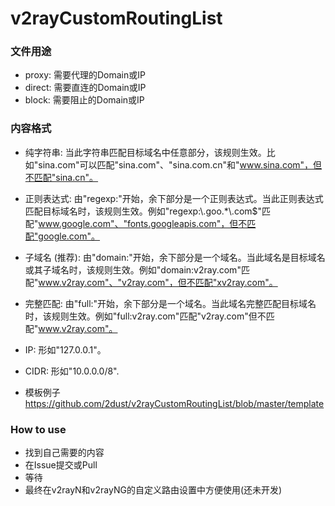 # v2rayCustomRoutingList

### 文件用途
- proxy:  需要代理的Domain或IP
- direct: 需要直连的Domain或IP
- block:  需要阻止的Domain或IP

### 内容格式
- 纯字符串: 当此字符串匹配目标域名中任意部分，该规则生效。比如"sina.com"可以匹配"sina.com"、"sina.com.cn"和"www.sina.com"，但不匹配"sina.cn"。
- 正则表达式: 由"regexp:"开始，余下部分是一个正则表达式。当此正则表达式匹配目标域名时，该规则生效。例如"regexp:\\.goo.*\\.com$"匹配"www.google.com"、"fonts.googleapis.com"，但不匹配"google.com"。
- 子域名 (推荐): 由"domain:"开始，余下部分是一个域名。当此域名是目标域名或其子域名时，该规则生效。例如"domain:v2ray.com"匹配"www.v2ray.com"、"v2ray.com"，但不匹配"xv2ray.com"。
- 完整匹配: 由"full:"开始，余下部分是一个域名。当此域名完整匹配目标域名时，该规则生效。例如"full:v2ray.com"匹配"v2ray.com"但不匹配"www.v2ray.com"。
- IP: 形如"127.0.0.1"。
- CIDR: 形如"10.0.0.0/8".

- 模板例子 https://github.com/2dust/v2rayCustomRoutingList/blob/master/template


### How to use
- 找到自己需要的内容
- 在Issue提交或Pull
- 等待
- 最终在v2rayN和v2rayNG的自定义路由设置中方便使用(还未开发)
